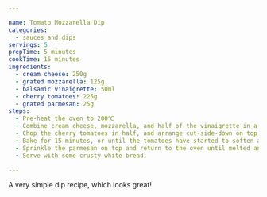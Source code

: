 ```yaml
---

name: Tomato Mozzarella Dip
categories:
  - sauces and dips
servings: 5
prepTime: 5 minutes
cookTime: 15 minutes
ingredients:
  - cream cheese: 250g
  - grated mozzarella: 125g
  - balsamic vinaigrette: 50ml
  - cherry tomatoes: 225g
  - grated parmesan: 25g
steps:
  - Pre-heat the oven to 200℃
  - Combine cream cheese, mozzarella, and half of the vinaigrette in a medium, oven-safe dish. Mix thoroughly to make sure everything is evenly distributed. Even out the surface with a spatula.
  - Chop the cherry tomatoes in half, and arrange cut-side-down on top of the dip. Drizzle remaining vinaigrette and season.
  - Bake for 15 minutes, or until the tomatoes have started to soften and the dip is heated through.
  - Sprinkle the parmesan on top and return to the oven until melted and slightly golden.
  - Serve with some crusty white bread.

---
```


A very simple dip recipe, which looks great!
